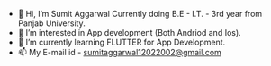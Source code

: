 - 👋 Hi, I’m Sumit Aggarwal Currently doing B.E - I.T. - 3rd year from Panjab University.
- 👀 I’m interested in App development (Both Andriod and Ios).
- 🌱 I’m currently learning FLUTTER for App Development.
- 📫 My E-mail id - sumitaggarwal12022002@gmail.com

<!---
Xx-CLAW-xX/Xx-CLAW-xX is a ✨ special ✨ repository because its `README.md` (this file) appears on your GitHub profile.
You can click the Preview link to take a look at your changes.
--->
